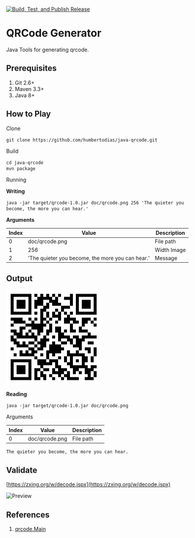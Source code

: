 [![Build, Test, and Publish Release](https://github.com/humbertodias/java-qrcode/actions/workflows/release.yml/badge.svg)](https://github.com/humbertodias/java-qrcode/actions/workflows/release.yml)

# QRCode Generator

Java Tools for generating qrcode.


## Prerequisites

1. Git 2.6+
2. Maven 3.3+
3. Java 8+


## How to Play

Clone

```shell
git clone https://github.com/humbertodias/java-qrcode.git
```

Build

```shell
cd java-qrcode
mvn package
```

Running

**Writing**

```shell
java -jar target/qrcode-1.0.jar doc/qrcode.png 256 'The quieter you become, the more you can hear.'
```

**Arguments**

 Index | Value                                            | Description  
-------|--------------------------------------------------|--------------
 0     | doc/qrcode.png                                   | File path    
 1     | 256                                              | Width Image  
 2     | 'The quieter you become, the more you can hear.' | Message      

## Output
![Preview](doc/qrcode.png)


**Reading**

```shell
java -jar target/qrcode-1.0.jar doc/qrcode.png
```

Arguments

 Index | Value          | Description 
-------|----------------|-------------
 0     | doc/qrcode.png | File path   


```
The quieter you become, the more you can hear.
```

## Validate

[https://zxing.org/w/decode.jspx](https://zxing.org/w/decode.jspx)

![Preview](doc/decode-succeeded.png)


## References

1. [qrcode.Main](https://en.wikipedia.org/wiki/QR_code)
